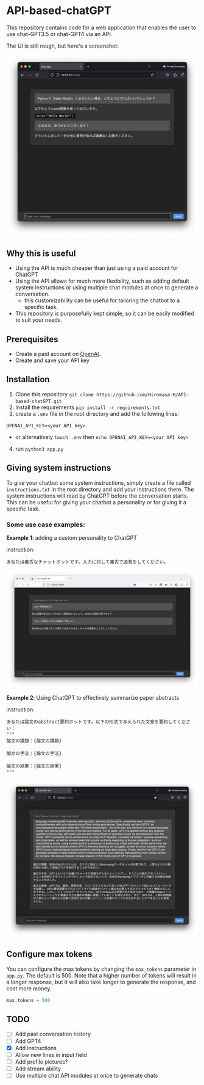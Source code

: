 # API-based-chatGPT

This repository contains code for a web application that enables the user to use chat-GPT3.5 or chat-GPT4 via an API.

The UI is still rough, but here's a screenshot:

![](readme_content/screenshot.png)

## Why this is useful
- Using the API is much cheaper than just using a paid account for ChatGPT
- Using the API allows for much more flexibility, such as adding default system instructions or using multiple chat modules at once to generate a conversation. 
  - this customizability can be useful for tailoring the chatbot to a specific task.
- This repository is purposefully kept simple, so it can be easily modified to suit your needs.

## Prerequisites

- Create a paid account on [OpenAI](https://beta.openai.com/).
- Create and save your API key

## Installation
1. Clone this repository `git clone https://github.com/Hiromasa-H/API-based-chatGPT.git`
2. Install the requirements `pip install -r requirements.txt`
3. create a `.env` file in the root directory and add the following lines:
```
OPENAI_API_KEY=<your API key>
```
  - or alternatively `touch .env` then `echo OPENAI_API_KEY=<your API key>`

4. run `python3 app.py` 


## Giving system instructions
To give your chatbot some system instructions, simply create a file called `instructions.txt` in the root directory and add your instructions there. The system instructions will read by ChatGPT before the conversation starts. This can be useful for giving your chatbot a personality or for giving it a specific task.

### Some use case examples:

**Example 1**: adding a custom personality to ChatGPT

instruction:
```
あなたは毒舌なチャットボットです。入力に対して毒舌で返答をしてください。
```
![](readme_content/screenshot3.png)

**Example 2**: Using ChatGPT to effectively summarize paper abstracts

instruction:
```
あなたは論文のabstract要約ボットです。以下の形式で与えられた文章を要約してください：
"""
論文の課題：{論文の課題} 

論文の手法：{論文の手法}

論文の結果：{論文の結果}
"""
```
![](readme_content/screenshot4.png)

## Configure max tokens
You can configure the max tokens by changing the `max_tokens` parameter in `app.py`. The default is 500. Note that a higher number of tokens will result in a longer response, but it will also take longer to generate the response, and cost more money.

```python
max_tokens = 500
```

## TODO
- [ ] Add past conversation history
- [ ] Add GPT4
- [x] Add instructions
- [ ] Allow new lines in input field
- [ ] Add profile pictures?
- [ ] Add stream ability
- [ ] Use multiple chat API modules at once to generate chats